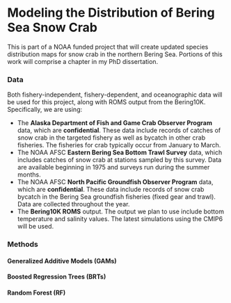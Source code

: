 # Modeling the Distribution of Bering Sea Snow Crab

This is part of a NOAA funded project that will create updated species distribution maps for snow crab in the northern Bering Sea. Portions of this work will comprise a chapter in my PhD dissertation.

### Data
Both fishery-independent, fishery-dependent, and oceanographic data will be used for this project, along with ROMS output from the Bering10K. Specifically, we are using:
- The **Alaska Department of Fish and Game Crab Observer Program** data, which are __confidential__. These data include records of catches of snow crab in the targeted fishery as well as bycatch in other crab fisheries. The fisheries for crab typically occur from January to March.
- The NOAA AFSC **Eastern Bering Sea Bottom Trawl Survey** data, which includes catches of snow crab at stations sampled by this survey. Data are available beginning in 1975 and surveys run during the summer months.
- The NOAA AFSC **North Pacific Groundfish Observer Program** data, which are __confidential__. These data include records of snow crab bycatch in the Bering Sea groundfish fisheries (fixed gear and trawl). Data are collected throughout the year.
- The **Bering10K ROMS** output. The output we plan to use include bottom temperature and salinity values. The latest simulations using the CMIP6 will be used.

### Methods
#### Generalized Additive Models (GAMs)
#### Boosted Regression Trees (BRTs)
#### Random Forest (RF)
